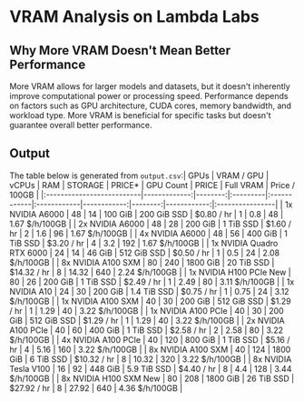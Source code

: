 # VRAM Analysis on Lambda Labs

## Why More VRAM Doesn't Mean Better Performance

More VRAM allows for larger models and datasets, but it doesn't inherently improve computational power or processing speed. Performance depends on factors such as GPU architecture, CUDA cores, memory bandwidth, and workload type. More VRAM is beneficial for specific tasks but doesn't guarantee overall better performance.

## Output

The table below is generated from `output.csv`:| GPUs                      |   VRAM / GPU |   vCPUs | RAM      | STORAGE     | PRICE*      |   GPU Count |   PRICE |   Full VRAM | Price / 100GB   |
|:--------------------------|-------------:|--------:|:---------|:------------|:------------|------------:|--------:|------------:|:----------------|
| 1x NVIDIA A6000           |           48 |      14 | 100 GiB  | 200 GiB SSD | $0.80 / hr  |           1 |    0.8  |          48 | 1.67 $/h/100GB  |
| 2x NVIDIA A6000           |           48 |      28 | 200 GiB  | 1 TiB SSD   | $1.60 / hr  |           2 |    1.6  |          96 | 1.67 $/h/100GB  |
| 4x NVIDIA A6000           |           48 |      56 | 400 GiB  | 1 TiB SSD   | $3.20 / hr  |           4 |    3.2  |         192 | 1.67 $/h/100GB  |
| 1x NVIDIA Quadro RTX 6000 |           24 |      14 | 46 GiB   | 512 GiB SSD | $0.50 / hr  |           1 |    0.5  |          24 | 2.08 $/h/100GB  |
| 8x NVIDIA A100 SXM        |           80 |     240 | 1800 GiB | 20 TiB SSD  | $14.32 / hr |           8 |   14.32 |         640 | 2.24 $/h/100GB  |
| 1x NVIDIA H100 PCIe New   |           80 |      26 | 200 GiB  | 1 TiB SSD   | $2.49 / hr  |           1 |    2.49 |          80 | 3.11 $/h/100GB  |
| 1x NVIDIA A10             |           24 |      30 | 200 GiB  | 1.4 TiB SSD | $0.75 / hr  |           1 |    0.75 |          24 | 3.12 $/h/100GB  |
| 1x NVIDIA A100 SXM        |           40 |      30 | 200 GiB  | 512 GiB SSD | $1.29 / hr  |           1 |    1.29 |          40 | 3.22 $/h/100GB  |
| 1x NVIDIA A100 PCIe       |           40 |      30 | 200 GiB  | 512 GiB SSD | $1.29 / hr  |           1 |    1.29 |          40 | 3.22 $/h/100GB  |
| 2x NVIDIA A100 PCIe       |           40 |      60 | 400 GiB  | 1 TiB SSD   | $2.58 / hr  |           2 |    2.58 |          80 | 3.22 $/h/100GB  |
| 4x NVIDIA A100 PCIe       |           40 |     120 | 800 GiB  | 1 TiB SSD   | $5.16 / hr  |           4 |    5.16 |         160 | 3.22 $/h/100GB  |
| 8x NVIDIA A100 SXM        |           40 |     124 | 1800 GiB | 6 TiB SSD   | $10.32 / hr |           8 |   10.32 |         320 | 3.22 $/h/100GB  |
| 8x NVIDIA Tesla V100      |           16 |      92 | 448 GiB  | 5.9 TiB SSD | $4.40 / hr  |           8 |    4.4  |         128 | 3.44 $/h/100GB  |
| 8x NVIDIA H100 SXM New    |           80 |     208 | 1800 GiB | 26 TiB SSD  | $27.92 / hr |           8 |   27.92 |         640 | 4.36 $/h/100GB  |